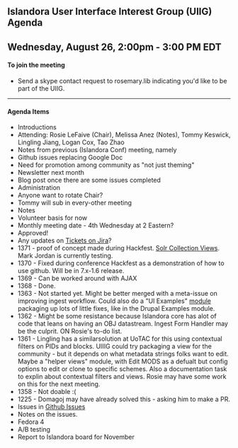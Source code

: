 ## Islandora User Interface Interest Group (UIIG) Agenda
Wednesday, August 26, 2:00pm - 3:00 PM EDT 
---

#### To join the meeting
* Send a skype contact request to rosemary.lib indicating you'd like to be part of the UIIG.

---

#### Agenda Items

- Introductions 
 - Attending: Rosie LeFaive (Chair), Melissa Anez (Notes), Tommy Keswick, Lingling Jiang, Logan Cox, Tao Zhao
-  Notes from previous (Islandora Conf) meeting, namely
 - Github issues replacing Google Doc
 - Need for promotion among community as "not just theming"
  - Newsletter next month
  - Blog post once there are some issues completed
- Administration
 - Anyone want to rotate Chair?
  - Tommy will sub in every-other meeting
 - Notes
  - Volunteer basis for now
 - Monthly meeting date - 4th Wednesday at 2 Eastern?
  - Approved!
- Any updates on [Tickets on Jira](https://jira.duraspace.org/issues/?jql=project%20%3D%20ISLANDORA%20AND%20labels%20%3D%20UIIG)?
 - 1371 - proof of concept made during Hackfest. [Solr Collection Views](https://github.com/Islandora-Labs/islandora_solr_collection_view). Mark Jordan is currently testing.
 - 1370 - Fixed during conference Hackfest as a demonstration of how to use github. Will be in 7.x-1.6 release.
 - 1369 - Can be worked around with AJAX
 - 1368 - Done.
 - 1363 - Not started yet. Might be better merged with a meta-issue on improving ingest workflow. Could also do a "UI Examples" [module](https://github.com/islandora-interest-groups/Islandora-UI-Interest-Group/issues/26) packaging up lots of little fixes, like in the Drupal Examples module.
 - 1362 - Might be some resistance because Islandora core has alot of code that leans on having an OBJ datastream. Ingest Form Handler may be the culprit. ON Rosie's to-do list.
 - 1361 - Lingling has a similarsolution at UoTAC for this using contextual filters on PIDs and blocks. UIIIG could try packaging a view for the community - but it depends on what metadata strings folks want to edit. Maybe a "helper views" module, with Edit MODS as a defualt but config options to edit or clone to specific schemes. Also a documentation task to explin about contextual filters and views. Rosie may have some work on this for the next meeting.
 - 1358 - Not doable :(
 - 1225 - Domagoj may have already solved this - asking him to make a PR.
- Issues in [Github Issues](https://github.com/islandora-interest-groups/Islandora-UI-Interest-Group/issues)
 - Notes on the issues.
- Fedora 4
- A/B testing
- Report to Islandora board for November



